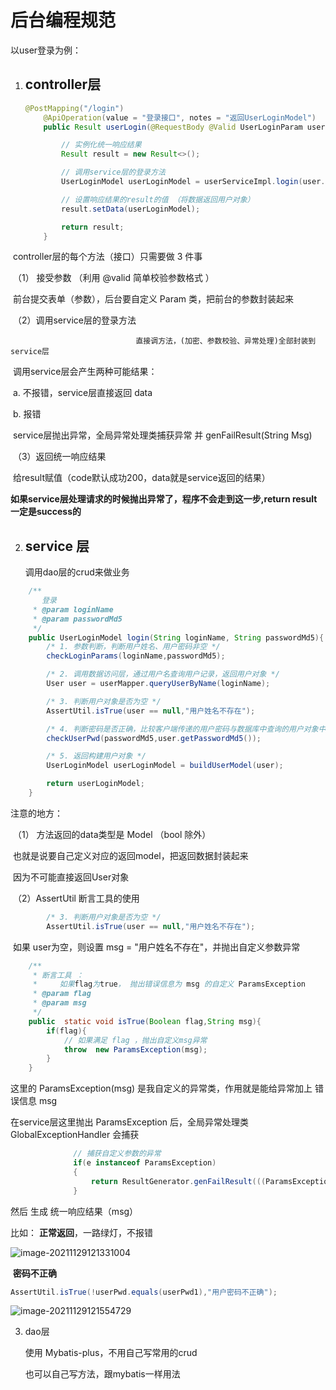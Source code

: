 # 													                                                  							后台编程规范

以user登录为例：

1. ## controller层

   ```java
   @PostMapping("/login")
       @ApiOperation(value = "登录接口", notes = "返回UserLoginModel")
       public Result userLogin(@RequestBody @Valid UserLoginParam user){
   
           // 实例化统一响应结果
           Result result = new Result<>();
   
           // 调用service层的登录方法
           UserLoginModel userLoginModel = userServiceImpl.login(user.getLoginName(),user.getPasswordMd5());
   
           // 设置响应结果的result的值 （将数据返回用户对象）
           result.setData(userLoginModel);
   
           return result;
       }
   ```

​       controller层的每个方法（接口）只需要做 3 件事 

​                        （1） 接受参数 （利用 @valid 简单校验参数格式 ）

​							      前台提交表单（参数），后台要自定义 Param 类，把前台的参数封装起来

​						（2）调用service层的登录方法

  								直接调方法，(加密、参数校验、异常处理)全部封装到service层

​                                  调用service层会产生两种可能结果：

​	                                         a. 不报错，service层直接返回 data

​								             b. 报错 

​												service层抛出异常，全局异常处理类捕获异常 并 genFailResult(String Msg)

​                          （3）返回统一响应结果

​									给result赋值（code默认成功200，data就是service返回的结果）

​									**如果service层处理请求的时候抛出异常了，程序不会走到这一步,return result 一定是success的**







2. ## service 层

   调用dao层的crud来做业务

```java
    /**
       登录
     * @param loginName
     * @param passwordMd5
     */
    public UserLoginModel login(String loginName, String passwordMd5){
        /* 1. 参数判断，判断用户姓名、用户密码非空 */
        checkLoginParams(loginName,passwordMd5);

        /* 2. 调用数据访问层，通过用户名查询用户记录，返回用户对象 */
        User user = userMapper.queryUserByName(loginName);

        /* 3. 判断用户对象是否为空 */
        AssertUtil.isTrue(user == null,"用户姓名不存在");

        /* 4. 判断密码是否正确，比较客户端传递的用户密码与数据库中查询的用户对象中的用户密码 */
        checkUserPwd(passwordMd5,user.getPasswordMd5());

        /* 5. 返回构建用户对象 */
        UserLoginModel userLoginModel = buildUserModel(user);

        return userLoginModel;
    }
```

注意的地方：

​				（1） 方法返回的data类型是 Model （bool 除外）

​							也就是说要自己定义对应的返回model，把返回数据封装起来

​							因为不可能直接返回User对象

​				（2）AssertUtil 断言工具的使用

```java
        /* 3. 判断用户对象是否为空 */
        AssertUtil.isTrue(user == null,"用户姓名不存在");
```

​      如果 user为空，则设置 msg = "用户姓名不存在"，并抛出自定义参数异常

```java
    /**
     * 断言工具 ：
     *     如果flag为true， 抛出错误信息为 msg 的自定义 ParamsException
     * @param flag
     * @param msg
     */
    public  static void isTrue(Boolean flag,String msg){
        if(flag){
            // 如果满足 flag ，抛出自定义msg异常
            throw  new ParamsException(msg);
        }
    }
```

这里的 ParamsException(msg) 是我自定义的异常类，作用就是能给异常加上 错误信息 msg

在service层这里抛出   ParamsException 后，全局异常处理类 GlobalExceptionHandler 会捕获

```java
              // 捕获自定义参数的异常
              if(e instanceof ParamsException)
              {
                  return ResultGenerator.genFailResult(((ParamsException) e).getMsg());
              }
```

然后 生成 统一响应结果（msg）

比如：                      **正常返回**，一路绿灯，不报错

![image-20211129121331004](C:\Users\admin\AppData\Roaming\Typora\typora-user-images\image-20211129121331004.png)

​									**密码不正确**

```java
AssertUtil.isTrue(!userPwd.equals(userPwd1),"用户密码不正确");
```

![image-20211129121554729](C:\Users\admin\AppData\Roaming\Typora\typora-user-images\image-20211129121554729.png)

3. dao层

   使用 Mybatis-plus，不用自己写常用的crud

   也可以自己写方法，跟mybatis一样用法

   

   

​		